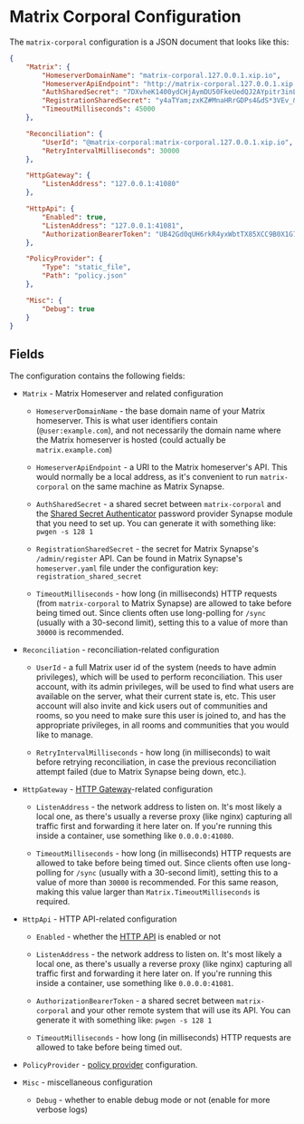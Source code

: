 # Matrix Corporal Configuration

The `matrix-corporal` configuration is a JSON document that looks like this:

```json
{
	"Matrix": {
		"HomeserverDomainName": "matrix-corporal.127.0.0.1.xip.io",
		"HomeserverApiEndpoint": "http://matrix-corporal.127.0.0.1.xip.io:41408",
		"AuthSharedSecret": "7DXvheK1400ydCHjAymDU50FkeUedQJ2AYpitr3inLpSBIdRJN4kfS5IkGYvUptF",
		"RegistrationSharedSecret": "y4aTYam;zxKZ#MnaHRrGDPs4&dS*3VEv_&Ck_;pe1=CrtM8*=7",
		"TimeoutMilliseconds": 45000
	},

	"Reconciliation": {
		"UserId": "@matrix-corporal:matrix-corporal.127.0.0.1.xip.io",
		"RetryIntervalMilliseconds": 30000
	},

	"HttpGateway": {
		"ListenAddress": "127.0.0.1:41080"
	},

	"HttpApi": {
		"Enabled": true,
		"ListenAddress": "127.0.0.1:41081",
		"AuthorizationBearerToken": "UB42Gd0qUH6rkR4yxWbtTX85XCC9B0X1G7tFp64q9UlBjVdjZrtqaBIxFzj4dQvSiRYmxfF4hMAel6bw3xO7jnRgCGQBwBnjpPEfW1lrVAZFP3p55KxBra3mQDGrntE0"
	},

	"PolicyProvider": {
		"Type": "static_file",
		"Path": "policy.json"
	},

	"Misc": {
		"Debug": true
	}
}
```

## Fields

The configuration contains the following fields:

- `Matrix` - Matrix Homeserver and related configuration

	- `HomeserverDomainName` - the base domain name of your Matrix homeserver. This is what user identifiers contain (`@user:example.com`), and not necessarily the domain name where the Matrix homeserver is hosted (could actually be `matrix.example.com`)

	- `HomeserverApiEndpoint` - a URI to the Matrix homeserver's API. This would normally be a local address, as it's convenient to run `matrix-corporal` on the same machine as Matrix Synapse.

	- `AuthSharedSecret` - a shared secret between `matrix-corporal` and the [Shared Secret Authenticator](https://github.com/devture/matrix-synapse-shared-secret-auth) password provider Synapse module that you need to set up. You can generate it with something like: `pwgen -s 128 1`

	- `RegistrationSharedSecret` - the secret for Matrix Synapse's `/admin/register` API. Can be found in Matrix Synapse's `homeserver.yaml` file under the configuration key: `registration_shared_secret`

	- `TimeoutMilliseconds` - how long (in milliseconds) HTTP requests (from `matrix-corporal` to Matrix Synapse) are allowed to take before being timed out. Since clients often use long-polling for `/sync` (usually with a 30-second limit), setting this to a value of more than `30000` is recommended.


- `Reconciliation` - reconciliation-related configuration

	- `UserId` - a full Matrix user id of the system (needs to have admin privileges), which will be used to perform reconciliation. This user account, with its admin privileges, will be used to find what users are available on the server, what their current state is, etc. This user account will also invite and kick users out of communities and rooms, so you need to make sure this user is joined to, and has the appropriate privileges, in all rooms and communities that you would like to manage.

	- `RetryIntervalMilliseconds` - how long (in milliseconds) to wait before retrying reconciliation, in case the previous reconciliation attempt failed (due to Matrix Synapse being down, etc.).


- `HttpGateway` - [HTTP Gateway](http-gateway.md)-related configuration

	- `ListenAddress` - the network address to listen on. It's most likely a local one, as there's usually a reverse proxy (like nginx) capturing all traffic first and forwarding it here later on. If you're running this inside a container, use something like `0.0.0.0:41080`.

	- `TimeoutMilliseconds` - how long (in milliseconds) HTTP requests are allowed to take before being timed out. Since clients often use long-polling for `/sync` (usually with a 30-second limit), setting this to a value of more than `30000` is recommended. For this same reason, making this value larger than `Matrix.TimeoutMilliseconds` is required.


- `HttpApi` - HTTP API-related configuration

	- `Enabled` - whether the [HTTP API](http-api.md) is enabled or not

	- `ListenAddress` - the network address to listen on. It's most likely a local one, as there's usually a reverse proxy (like nginx) capturing all traffic first and forwarding it here later on. If you're running this inside a container, use something like `0.0.0.0:41081`.

	- `AuthorizationBearerToken` - a shared secret between `matrix-corporal` and your other remote system that will use its API. You can generate it with something like: `pwgen -s 128 1`

	- `TimeoutMilliseconds` - how long (in milliseconds) HTTP requests are allowed to take before being timed out.


- `PolicyProvider` - [policy provider](policy-providers.md) configuration.


- `Misc` - miscellaneous configuration

	- `Debug` - whether to enable debug mode or not (enable for more verbose logs)
